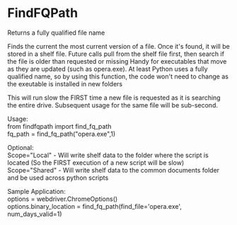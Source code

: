 # FindFQPath

Returns a fully qualified file name

Finds the current the most current version of a file. Once it's found, it will be stored in a shelf file. Future calls pull from the shelf file first, then search if the file is older than requested or missing Handy for executables that move as they are updated (such as opera.exe). At least Python uses a fully qualified name, so by using this function, the code won't need to change as the exeutable is installed in new folders

This will run slow the FIRST time a new file is requested as it is searching the entire drive. Subsequent usage for the same file will be sub-second.

Usage:\
from findfqpath import find_fq_path\
fq_path = find_fq_path("opera.exe",1)

Optional:\
Scope="Local" - Will write shelf data to the folder where the script is located (So the FIRST execution of a new script will be slow)\
Scope="Shared" - Will write shelf data to the common documents folder and be used across python scripts 
 
Sample Application:\
options = webdriver.ChromeOptions()\
options.binary_location = find_fq_path(find_file='opera.exe', num_days_valid=1)
